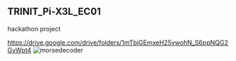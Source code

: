 
## TRINIT_Pi-X3L_EC01
hackathon project

https://drive.google.com/drive/folders/1mTbiGEmxeH25vwohN_S6ppNQG2GvWpt4
![morsedecoder](https://user-images.githubusercontent.com/85610551/152358267-7c8d594f-eebe-453d-9eb7-bf42d7f8f7d1.JPG)


